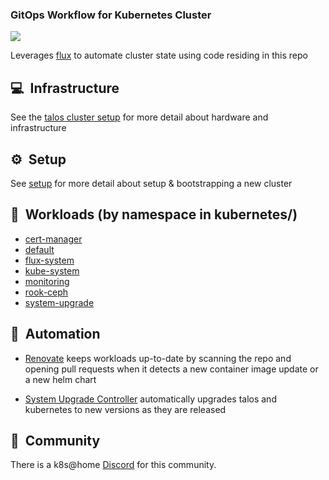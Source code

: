 ### GitOps Workflow for Kubernetes Cluster

![](https://i.imgur.com/KHFP4uR.png)

Leverages [flux](https://github.com/fluxcd/flux2) to automate cluster state using code residing in this repo

## :computer:&nbsp; Infrastructure

See the [talos cluster setup](setup/talos/README.md) for more detail about hardware and infrastructure

## :gear:&nbsp; Setup

See [setup](setup/README.md) for more detail about setup & bootstrapping a new cluster

## :wrench:&nbsp; Workloads (by namespace in kubernetes/)

* [cert-manager](kubernetes/cert-manager/)
* [default](kubernetes/default/)
* [flux-system](kubernetes/flux-system/)
* [kube-system](kubernetes/kube-system/)
* [monitoring](kubernetes/monitoring/)
* [rook-ceph](kubernetes/rook-ceph/)
* [system-upgrade](kubernetes/system-upgrade/)

## :robot:&nbsp; Automation

* [Renovate](https://github.com/renovatebot/renovate) keeps workloads up-to-date by scanning the repo and opening pull requests when it detects a new container image update or a new helm chart
- [System Upgrade Controller](https://github.com/rancher/system-upgrade-controller) automatically upgrades talos and kubernetes to new versions as they are released

## :handshake:&nbsp; Community

There is a k8s@home [Discord](https://discord.gg/7PbmHRK) for this community.

